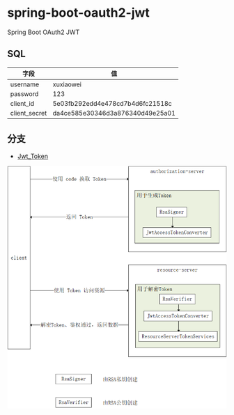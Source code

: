 # spring-boot-oauth2-jwt

Spring Boot OAuth2 JWT

## SQL

|  字段   | 值  |
|  ----  | ----  |
| username  | xuxiaowei |
| password  | 123 |
| client_id  | 5e03fb292edd4e478cd7b4d6fc21518c |
| client_secret  | da4ce585e30346d3a876340d49e25a01 |

## 分支

- [Jwt_Token](https://github.com/xuxiaowei-com-cn/spring-boot-oauth2-jwt_bak/tree/Jwt_Token)

![Jwt_Token](./png/Jwt_Token.png)
